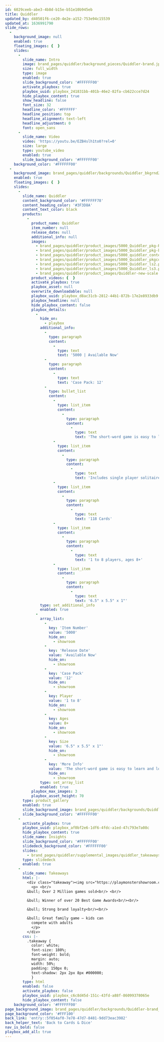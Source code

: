```yaml
---
id: 6029ceeb-abe3-4b8d-b15e-b51e10b945eb
title: Quiddler
updated_by: d40501f6-ce20-4e2e-a152-753e94c15539
updated_at: 1636991790
slide_rows:
  -
    background_image: null
    enabled: true
    floating_images: {  }
    slides:
      -
        slide_name: Intro
        image: brand_pages/quiddler/background_pieces/Quiddler-brand.jpg
        size: full_width
        type: image
        enabled: true
        slide_background_color: '#FFFFFF00'
        activate_playbox: true
        playbox_uuid: playbox_241831bb-401b-46e2-82fa-cb622cce7d24
        hide_playbox_content: true
        show_headline: false
        font_size: 32
        headline_color: '#FFFFFF'
        headline_position: top
        headline_alignment: text-left
        headline_adjustment: 0
        font: open_sans
      -
        slide_name: Video
        video: 'https://youtu.be/EZB4slh1to0?rel=0'
        size: large
        type: youtube_video
        enabled: true
        slide_background_color: '#FFFFFF00'
    background_color: '#FFFFFF00'
  -
    background_image: brand_pages/quiddler/backgrounds/Quiddler_bkgrnd2.jpg
    enabled: true
    floating_images: {  }
    slides:
      -
        slide_name: Quiddler
        content_background_color: '#FFFFFF78'
        content_heading_color: '#3F3D8A'
        content_text_color: black
        products:
          -
            product_name: Quiddler
            item_number: null
            release_date: null
            additional_info: null
            images:
              - brand_pages/quiddler/product_images/5000_Quiddler_pkg-R-angle.png
              - brand_pages/quiddler/product_images/5000_Quiddler_pkg-bk.png
              - brand_pages/quiddler/product_images/5000_quiddler_contents.png
              - brand_pages/quiddler/product_images/5000_Quiddler_pkgcontents2.png
              - brand_pages/quiddler/product_images/5000_Quiddler_ls2.png
              - brand_pages/quiddler/product_images/5000_Quiddler_ls3.png
              - brand_pages/quiddler/product_images/Quiddler-new-scale.png
            product_videos: {  }
            activate_playbox: true
            playbox_asset: null
            overwrite_downloadable: null
            playbox_uuid: playbox_d8ac31cb-2812-44b1-872b-17e2e8933db9
            playbox_headline: null
            hide_playbox_content: false
            playbox_details:
              -
                hide_on:
                  - playbox
                additional_info:
                  -
                    type: paragraph
                    content:
                      -
                        type: text
                        text: '5000 | Available Now'
                  -
                    type: paragraph
                    content:
                      -
                        type: text
                        text: 'Case Pack: 12'
                  -
                    type: bullet_list
                    content:
                      -
                        type: list_item
                        content:
                          -
                            type: paragraph
                            content:
                              -
                                type: text
                                text: 'The short-word game is easy to learn and loads of fun!'
                      -
                        type: list_item
                        content:
                          -
                            type: paragraph
                            content:
                              -
                                type: text
                                text: 'Includes single player solitaire game rules'
                      -
                        type: list_item
                        content:
                          -
                            type: paragraph
                            content:
                              -
                                type: text
                                text: '118 Cards'
                      -
                        type: list_item
                        content:
                          -
                            type: paragraph
                            content:
                              -
                                type: text
                                text: '1 to 8 players, ages 8+'
                      -
                        type: list_item
                        content:
                          -
                            type: paragraph
                            content:
                              -
                                type: text
                                text: '6.5" x 5.5" x 1"'
                type: set_additional_info
                enabled: true
              -
                array_list:
                  -
                    key: 'Item Number'
                    value: '5000'
                    hide_on:
                      - showroom
                  -
                    key: 'Release Date'
                    value: 'Available Now'
                    hide_on:
                      - showroom
                  -
                    key: 'Case Pack'
                    value: '12'
                    hide_on:
                      - showroom
                  -
                    key: Player
                    value: '1 to 8'
                    hide_on:
                      - showroom
                  -
                    key: Ages
                    value: 8+
                    hide_on:
                      - showroom
                  -
                    key: Size
                    value: '6.5" x 5.5" x 1"'
                    hide_on:
                      - showroom
                  -
                    key: 'More Info'
                    value: 'The short-word game is easy to learn and loads of fun!'
                    hide_on:
                      - showroom
                type: set_array_list
                enabled: true
            playbox_max_images: 3
            playbox_asset_height: 70
        type: product_gallery
        enabled: true
        slide_background_image: brand_pages/quiddler/backgrounds/Quiddler-brand_BKG-ONLY.jpg
        slide_background_color: '#FFFFFF00'
      -
        activate_playbox: true
        playbox_uuid: playbox_af0bf2e6-1df6-4fdc-a1ed-47c793e7a08c
        hide_playbox_content: true
        slide_name: Insights
        slide_background_color: '#FFFFFF00'
        slidedeck_background_color: '#FFFFFF00'
        slides:
          - brand_pages/quiddler/supplemental_images/quiddler_takeaways.png
        type: slidedeck
        enabled: true
      -
        slide_name: Takeaways
        html: |-
          <div class="takeaway"><img src="https://playmonstershowroom.com/assets/brand_pages/quiddler/supplemental_images/quiddlerlogo.png">
          	<p> <br/>
          &bull; Over 2 Million games sold<br/> <br/>

          &bull; Winner of over 20 Best Game Awards<br/><br/>
          		
          &bull; Strong brand loyalty<br/><br/>

          &bull; Great family game – kids can
          	compete with adults
          	</p>
          </div>
        css: |-
          .takeaway {
          	color: white;
          	font-size: 180%; 
          	font-weight: bold;
            margin: auto;
            width: 50%;
            padding: 150px 0;
          	text-shadow: 2px 2px 8px #000000;
          	}
        type: html
        enabled: false
        activate_playbox: false
        playbox_uuid: playbox_c6c8d45d-151c-43fd-a88f-86099378065e
        hide_playbox_content: false
    background_color: '#FFFFFF00'
page_background_image: brand_pages/quiddler/backgrounds/Quiddler-brand_BKG-ONLY.jpg
page_background_color: '#FFF100'
back_link: 'entry::5f054af0-7e78-47d7-8481-9dd73eac3982'
back_helper_text: 'Back to Cards & Dice'
nav_is_bold: false
playbox_add_all: true
---
```


